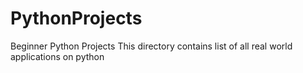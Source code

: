 # PythonProjects
Beginner Python Projects
This directory contains list of all real world applications on python
